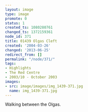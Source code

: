 ```yaml
---
layout: image
type: image
promote: 0
status: 1
created_ts: 1080280761
changed_ts: 1372159361
node_id: 371
title: 01439 Olgas Cleft
created: '2004-03-26'
changed: '2013-06-25'
redirect_from: []
permalink: "/node/371/"
tags:
- Highlights
- The Red Centre
- 2003/10 - October 2003
images:
- src: image/images/img_1439-371.jpg
  name: img_1439-371.jpg
---
```

Walking between the Olgas.
